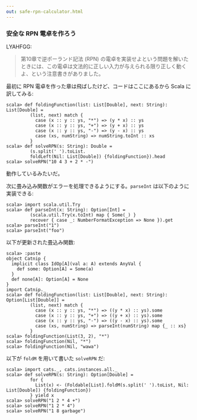 ```yaml
---
out: safe-rpn-calculator.html
---
```


### 安全な RPN 電卓を作ろう

LYAHFGG:

> 第10章で逆ポーランド記法 (RPN) の電卓を実装せよという問題を解いたときには、この電卓は文法的に正しい入力が与えられる限り正しく動くよ、という注意書きがありました。

最初に RPN 電卓を作った章は飛ばしたけど、コードはここにあるから Scala に訳してみる:

```console:new
scala> def foldingFunction(list: List[Double], next: String): List[Double] =
         (list, next) match {
           case (x :: y :: ys, "*") => (y * x) :: ys
           case (x :: y :: ys, "+") => (y + x) :: ys
           case (x :: y :: ys, "-") => (y - x) :: ys
           case (xs, numString) => numString.toInt :: xs
         }
scala> def solveRPN(s: String): Double =
         (s.split(' ').toList.
         foldLeft(Nil: List[Double]) {foldingFunction}).head
scala> solveRPN("10 4 3 + 2 * -")
```

動作しているみたいだ。


次に畳み込み関数がエラーを処理できるようにする。`parseInt` は以下のように実装できる:

```console
scala> import scala.util.Try
scala> def parseInt(x: String): Option[Int] =
         (scala.util.Try(x.toInt) map { Some(_) }
         recover { case _: NumberFormatException => None }).get
scala> parseInt("1")
scala> parseInt("foo")
```

以下が更新された畳込み関数:

```console
scala> :paste
object Catnip {
  implicit class IdOp[A](val a: A) extends AnyVal {
    def some: Option[A] = Some(a)
  }
  def none[A]: Option[A] = None
}
import Catnip._
scala> def foldingFunction(list: List[Double], next: String): Option[List[Double]] =
         (list, next) match {
           case (x :: y :: ys, "*") => ((y * x) :: ys).some
           case (x :: y :: ys, "+") => ((y + x) :: ys).some
           case (x :: y :: ys, "-") => ((y - x) :: ys).some
           case (xs, numString) => parseInt(numString) map {_ :: xs}
         }
scala> foldingFunction(List(3, 2), "*")
scala> foldingFunction(Nil, "*")
scala> foldingFunction(Nil, "wawa")
```

以下が `foldM` を用いて書いた `solveRPN` だ:

```console
scala> import cats._, cats.instances.all._
scala> def solveRPN(s: String): Option[Double] =
         for {
           List(x) <- (Foldable[List].foldM(s.split(' ').toList, Nil: List[Double]) {foldingFunction})
         } yield x
scala> solveRPN("1 2 * 4 +")
scala> solveRPN("1 2 * 4")
scala> solveRPN("1 8 garbage")
```
